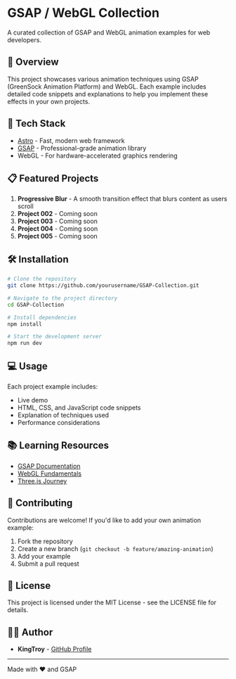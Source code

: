 # GSAP / WebGL Collection

A curated collection of GSAP and WebGL animation examples for web developers.

## 🚀 Overview

This project showcases various animation techniques using GSAP (GreenSock Animation Platform) and WebGL. Each example includes detailed code snippets and explanations to help you implement these effects in your own projects.

## 🔧 Tech Stack

- [Astro](https://astro.build) - Fast, modern web framework
- [GSAP](https://greensock.com/gsap/) - Professional-grade animation library
- WebGL - For hardware-accelerated graphics rendering

## 📋 Featured Projects

1. **Progressive Blur** - A smooth transition effect that blurs content as users scroll
2. **Project 002** - Coming soon
3. **Project 003** - Coming soon
4. **Project 004** - Coming soon
5. **Project 005** - Coming soon

## 🛠️ Installation

```bash
# Clone the repository
git clone https://github.com/yourusername/GSAP-Collection.git

# Navigate to the project directory
cd GSAP-Collection

# Install dependencies
npm install

# Start the development server
npm run dev
```

## 💻 Usage

Each project example includes:
- Live demo
- HTML, CSS, and JavaScript code snippets
- Explanation of techniques used
- Performance considerations

## 📚 Learning Resources

- [GSAP Documentation](https://greensock.com/docs/)
- [WebGL Fundamentals](https://webglfundamentals.org/)
- [Three.js Journey](https://threejs-journey.com/)

## 🤝 Contributing

Contributions are welcome! If you'd like to add your own animation example:

1. Fork the repository
2. Create a new branch (`git checkout -b feature/amazing-animation`)
3. Add your example
4. Submit a pull request

## 📄 License

This project is licensed under the MIT License - see the LICENSE file for details.

## 👨‍💻 Author

- **KingTroy** - [GitHub Profile](https://github.com/yourusername)

---

Made with ❤️ and GSAP